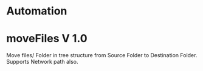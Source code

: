 # Automation
# moveFiles V 1.0
Move files/ Folder in tree structure from Source Folder to Destination Folder. Supports Network path also. 
